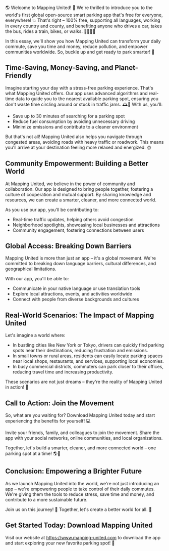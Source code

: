 🌎 Welcome to Mapping United! 🚀 We're thrilled to introduce you to the world's first global open-source smart parking app that's free for everyone, everywhere! 💥 That's right – 100% free, supporting all languages, working in every country and county, and benefiting anyone who drives a car, takes the bus, rides a train, bikes, or walks. 🚗🚌🏃‍♀️

In this essay, we'll show you how Mapping United can transform your daily commute, save you time and money, reduce pollution, and empower communities worldwide. So, buckle up and get ready to park smarter! 🚀

**Time-Saving, Money-Saving, and Planet-Friendly**
-----------------------------------------------

Imagine starting your day with a stress-free parking experience. That's what Mapping United offers. Our app uses advanced algorithms and real-time data to guide you to the nearest available parking spot, ensuring you don't waste time circling around or stuck in traffic jams. 🕰️🚗 With us, you'll:

* Save up to 30 minutes of searching for a parking spot
* Reduce fuel consumption by avoiding unnecessary driving
* Minimize emissions and contribute to a cleaner environment

But that's not all! Mapping United also helps you navigate through congested areas, avoiding roads with heavy traffic or roadwork. This means you'll arrive at your destination feeling more relaxed and energized. 🌞

**Community Empowerment: Building a Better World**
---------------------------------------------------

At Mapping United, we believe in the power of community and collaboration. Our app is designed to bring people together, fostering a culture of cooperation and mutual support. By sharing knowledge and resources, we can create a smarter, cleaner, and more connected world.

As you use our app, you'll be contributing to:

* Real-time traffic updates, helping others avoid congestion
* Neighborhood spotlights, showcasing local businesses and attractions
* Community engagement, fostering connections between users

**Global Access: Breaking Down Barriers**
-----------------------------------------

Mapping United is more than just an app – it's a global movement. We're committed to breaking down language barriers, cultural differences, and geographical limitations.

With our app, you'll be able to:

* Communicate in your native language or use translation tools
* Explore local attractions, events, and activities worldwide
* Connect with people from diverse backgrounds and cultures

**Real-World Scenarios: The Impact of Mapping United**
---------------------------------------------------

Let's imagine a world where:

* In bustling cities like New York or Tokyo, drivers can quickly find parking spots near their destinations, reducing frustration and emissions.
* In small towns or rural areas, residents can easily locate parking spaces near local shops, restaurants, and services, supporting local economies.
* In busy commercial districts, commuters can park closer to their offices, reducing travel time and increasing productivity.

These scenarios are not just dreams – they're the reality of Mapping United in action! 🌟

**Call to Action: Join the Movement**
-----------------------------------------

So, what are you waiting for? Download Mapping United today and start experiencing the benefits for yourself! 💻

Invite your friends, family, and colleagues to join the movement. Share the app with your social networks, online communities, and local organizations.

Together, let's build a smarter, cleaner, and more connected world – one parking spot at a time! 🌎💪

**Conclusion: Empowering a Brighter Future**
---------------------------------------------

As we launch Mapping United into the world, we're not just introducing an app – we're empowering people to take control of their daily commutes. We're giving them the tools to reduce stress, save time and money, and contribute to a more sustainable future.

Join us on this journey! 💫 Together, let's create a better world for all. 🌟

**Get Started Today: Download Mapping United**
---------------------------------------------

Visit our website at https://www.mapping-united.com to download the app and start exploring your new favorite parking spot! 📲